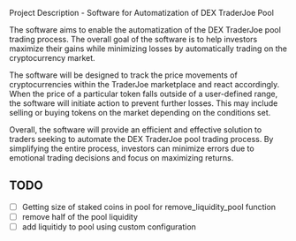 Project Description - Software for Automatization of DEX TraderJoe Pool

The software aims to enable the automatization of the DEX TraderJoe pool trading process. The overall goal of the software is to help investors maximize their gains while minimizing losses by automatically trading on the cryptocurrency market.

The software will be designed to track the price movements of cryptocurrencies within the TraderJoe marketplace and react accordingly. When the price of a particular token falls outside of a user-defined range, the software will initiate action to prevent further losses. This may include selling or buying tokens on the market depending on the conditions set.

Overall, the software will provide an efficient and effective solution to traders seeking to automate the DEX TraderJoe pool trading process. By simplifying the entire process, investors can minimize errors due to emotional trading decisions and focus on maximizing returns.

## TODO

- [ ] Getting size of staked coins in pool for remove_liquidity_pool function
- [ ] remove half of the pool liquidity
- [ ] add liquitidy to pool using custom configuration